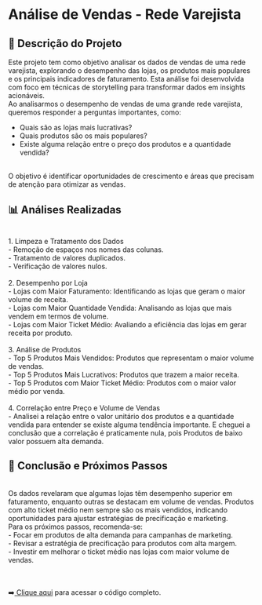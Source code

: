 # Análise de Vendas - Rede Varejista

## 📝 Descrição do Projeto
Este projeto tem como objetivo analisar os dados de vendas de uma rede varejista, explorando o desempenho das lojas, os produtos mais populares e os principais indicadores de faturamento. Esta análise foi desenvolvida com foco em técnicas de storytelling para transformar dados em insights acionáveis.
<br>
Ao analisarmos o desempenho de vendas de uma grande rede varejista, queremos responder a perguntas importantes, como:
<br>
- Quais são as lojas mais lucrativas?
- Quais produtos são os mais populares?
- Existe alguma relação entre o preço dos produtos e a quantidade vendida?
<br>
O objetivo é identificar oportunidades de crescimento e áreas que precisam de atenção para otimizar as vendas.
<br>

## 📊 Análises Realizadas
<br>
1. Limpeza e Tratamento dos Dados<br>
- Remoção de espaços nos nomes das colunas.<br>
- Tratamento de valores duplicados.<br>
- Verificação de valores nulos.<br>
<br>
2. Desempenho por Loja<br>
- Lojas com Maior Faturamento: Identificando as lojas que geram o maior volume de receita.<br>
- Lojas com Maior Quantidade Vendida: Analisando as lojas que mais vendem em termos de volume.<br>
- Lojas com Maior Ticket Médio: Avaliando a eficiência das lojas em gerar receita por produto.<br>
<br>
3. Análise de Produtos<br>
- Top 5 Produtos Mais Vendidos: Produtos que representam o maior volume de vendas.<br>
- Top 5 Produtos Mais Lucrativos: Produtos que trazem a maior receita.<br>
- Top 5 Produtos com Maior Ticket Médio: Produtos com o maior valor médio por venda.<br>
<br>
4. Correlação entre Preço e Volume de Vendas<br>
- Analisei a relação entre o valor unitário dos produtos e a quantidade vendida para entender se existe alguma tendência importante. E cheguei a conclusão que a correlação é praticamente nula, pois Produtos de baixo valor possuem alta demanda.
<br>

## 🚀 Conclusão e Próximos Passos
<br>
Os dados revelaram que algumas lojas têm desempenho superior em faturamento, enquanto outras se destacam em volume de vendas. Produtos com alto ticket médio nem sempre são os mais vendidos, indicando oportunidades para ajustar estratégias de precificação e marketing.
<br>
Para os próximos passos, recomenda-se:<br>
- Focar em produtos de alta demanda para campanhas de marketing.<br>
- Revisar a estratégia de precificação para produtos com alta margem.<br>
- Investir em melhorar o ticket médio nas lojas com maior volume de vendas.<br>
<br><br>

➡️<a href="https://github.com/LuanMagalhaes28/AnaliseVendasPython/blob/main/An%C3%A1lise%20Vendas%20Python.ipynb"> Clique aqui</a> para acessar o código completo.
